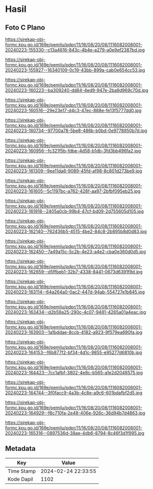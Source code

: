# Hasil

## Foto C Plano

https://sirekap-obj-formc.kpu.go.id/169e/pemilu/pdpr/11/16/08/20/08/1116082008001-20240223-155330--c13a4616-843c-4b4e-a279-a0e9ef2387bd.jpg

https://sirekap-obj-formc.kpu.go.id/169e/pemilu/pdpr/11/16/08/20/08/1116082008001-20240223-155927--16340109-0c19-43bb-899a-cab0e654cc53.jpg

https://sirekap-obj-formc.kpu.go.id/169e/pemilu/pdpr/11/16/08/20/08/1116082008001-20240223-160223--ba309240-dd84-4ed9-947e-2ba9d969c70d.jpg

https://sirekap-obj-formc.kpu.go.id/169e/pemilu/pdpr/11/16/08/20/08/1116082008001-20240223-160516--29e23e17-d4c3-47ec-888e-fe13f5777dd0.jpg

https://sirekap-obj-formc.kpu.go.id/169e/pemilu/pdpr/11/16/08/20/08/1116082008001-20240223-160734--97700a78-5be8-486b-b0bd-0e9778950b7d.jpg

https://sirekap-obj-formc.kpu.go.id/169e/pemilu/pdpr/11/16/08/20/08/1116082008001-20240223-160956--fc321f5b-fdbe-4d58-b1db-3fd3bb496fa2.jpg

https://sirekap-obj-formc.kpu.go.id/169e/pemilu/pdpr/11/16/08/20/08/1116082008001-20240223-161309--9ee11da6-9089-45fd-af98-8c801d273be9.jpg

https://sirekap-obj-formc.kpu.go.id/169e/pemilu/pdpr/11/16/08/20/08/1116082008001-20240223-161605--5c1197bc-a762-428f-aa97-2bfbf095eb25.jpg

https://sirekap-obj-formc.kpu.go.id/169e/pemilu/pdpr/11/16/08/20/08/1116082008001-20240223-161918--2405a0cb-99b4-47cf-bd09-2d755605d105.jpg

https://sirekap-obj-formc.kpu.go.id/169e/pemilu/pdpr/11/16/08/20/08/1116082008001-20240223-162140--762436b5-4515-4be2-84c8-2b895b8d0d83.jpg

https://sirekap-obj-formc.kpu.go.id/169e/pemilu/pdpr/11/16/08/20/08/1116082008001-20240223-162450--7a49a15c-5c2b-4e23-a4e2-cba0e360d0d5.jpg

https://sirekap-obj-formc.kpu.go.id/169e/pemilu/pdpr/11/16/08/20/08/1116082008001-20240223-162659--d5ffbeb1-32b7-4338-8441-0673d6391f9d.jpg

https://sirekap-obj-formc.kpu.go.id/169e/pemilu/pdpr/11/16/08/20/08/1116082008001-20240223-163114--64a264a0-0ac2-447d-94ab-554727e1b845.jpg

https://sirekap-obj-formc.kpu.go.id/169e/pemilu/pdpr/11/16/08/20/08/1116082008001-20240223-163434--d2b59a25-290c-4c07-9481-4265a01a4eac.jpg

https://sirekap-obj-formc.kpu.go.id/169e/pemilu/pdpr/11/16/08/20/08/1116082008001-20240223-163903--1a1bddae-8ccb-4182-a923-9f579ea690fa.jpg

https://sirekap-obj-formc.kpu.go.id/169e/pemilu/pdpr/11/16/08/20/08/1116082008001-20240223-164153--f6b877f2-bf34-4d1c-9855-e95277d6810b.jpg

https://sirekap-obj-formc.kpu.go.id/169e/pemilu/pdpr/11/16/08/20/08/1116082008001-20240223-164423--7cc1afbf-3802-4e8c-b565-a1e2d2048575.jpg

https://sirekap-obj-formc.kpu.go.id/169e/pemilu/pdpr/11/16/08/20/08/1116082008001-20240223-164744--3f0facc9-4a3b-4c8e-a9c6-601bdafbf2d5.jpg

https://sirekap-obj-formc.kpu.go.id/169e/pemilu/pdpr/11/16/08/20/08/1116082008001-20240223-164929--f8c710fa-2e48-406e-926c-36d94b7d4863.jpg

https://sirekap-obj-formc.kpu.go.id/169e/pemilu/pdpr/11/16/08/20/08/1116082008001-20240223-165316--0897536d-38ae-4db6-8794-8c46f3d1f995.jpg


## Metadata

| Key        | Value               |
| ---------- | ------------------- |
| Time Stamp | 2024-02-24 22:33:55 |
| Kode Dapil | 1102                |



